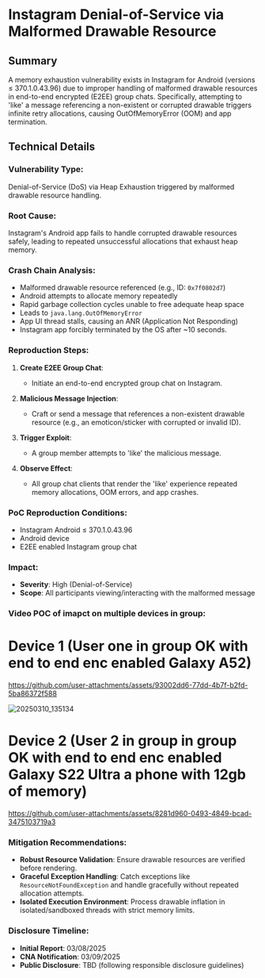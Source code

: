 # Instagram Denial-of-Service via Malformed Drawable Resource

## Summary
A memory exhaustion vulnerability exists in Instagram for Android (versions ≤ 370.1.0.43.96) due to improper handling of malformed drawable resources in end-to-end encrypted (E2EE) group chats. Specifically, attempting to 'like' a message referencing a non-existent or corrupted drawable triggers infinite retry allocations, causing OutOfMemoryError (OOM) and app termination.

## Technical Details

### Vulnerability Type:
Denial-of-Service (DoS) via Heap Exhaustion triggered by malformed drawable resource handling.

### Root Cause:
Instagram's Android app fails to handle corrupted drawable resources safely, leading to repeated unsuccessful allocations that exhaust heap memory.

### Crash Chain Analysis:
- Malformed drawable resource referenced (e.g., ID: `0x7f0802d7`)
- Android attempts to allocate memory repeatedly
- Rapid garbage collection cycles unable to free adequate heap space
- Leads to `java.lang.OutOfMemoryError`
- App UI thread stalls, causing an ANR (Application Not Responding)
- Instagram app forcibly terminated by the OS after ~10 seconds.

### Reproduction Steps:

1. **Create E2EE Group Chat**:
   - Initiate an end-to-end encrypted group chat on Instagram.

2. **Malicious Message Injection**:
   - Craft or send a message that references a non-existent drawable resource (e.g., an emoticon/sticker with corrupted or invalid ID).

3. **Trigger Exploit**:
   - A group member attempts to 'like' the malicious message.

4. **Observe Effect**:
   - All group chat clients that render the 'like' experience repeated memory allocations, OOM errors, and app crashes.

### PoC Reproduction Conditions:
- Instagram Android ≤ 370.1.0.43.96
- Android device
- E2EE enabled Instagram group chat

### Impact:
- **Severity**: High (Denial-of-Service)
- **Scope**: All participants viewing/interacting with the malformed message
### Video POC of imapct on multiple devices in group:

# Device 1 (User one in group OK with end to end enc enabled Galaxy A52)

https://github.com/user-attachments/assets/93002dd6-77dd-4b7f-b2fd-5ba86372f588

![20250310_135134](https://github.com/user-attachments/assets/d81af352-284c-486a-b8d8-47eb7a142f6e)

# Device 2 (User 2 in group in group OK with end to end enc enabled Galaxy S22 Ultra a phone with 12gb of memory)

https://github.com/user-attachments/assets/8281d960-0493-4849-bcad-3475103719a3

### Mitigation Recommendations:
- **Robust Resource Validation**: Ensure drawable resources are verified before rendering.
- **Graceful Exception Handling**: Catch exceptions like `ResourceNotFoundException` and handle gracefully without repeated allocation attempts.
- **Isolated Execution Environment**: Process drawable inflation in isolated/sandboxed threads with strict memory limits.

### Disclosure Timeline:
- **Initial Report**: 03/08/2025
- **CNA Notification**: 03/09/2025
- **Public Disclosure**: TBD (following responsible disclosure guidelines)

